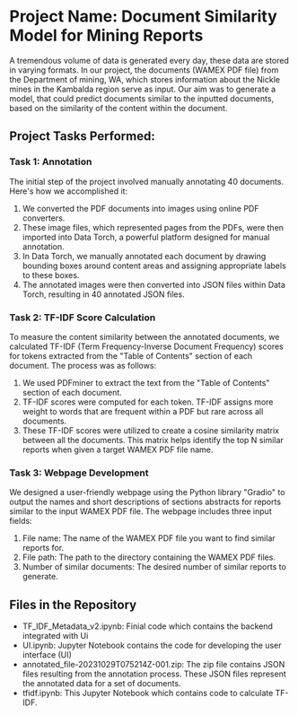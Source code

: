 # Project Name: Document Similarity Model for Mining Reports
A tremendous volume of data is generated every day, these data are stored in varying formats. In our project, the documents (WAMEX PDF file) from the Department of mining, WA, which stores information about the Nickle mines in the Kambalda region serve as input.
Our aim was to generate a model, that could predict documents similar to the inputted documents, based on the similarity of the content within the document. 


## Project Tasks Performed:
### Task 1: Annotation

The initial step of the project involved manually annotating 40 documents. Here's how we accomplished it:

1. We converted the PDF documents into images using online PDF converters.
2. These image files, which represented pages from the PDFs, were then imported into Data Torch, a powerful platform designed for manual annotation.
3. In Data Torch, we manually annotated each document by drawing bounding boxes around content areas and assigning appropriate labels to these boxes.
4. The annotated images were then converted into JSON files within Data Torch, resulting in 40 annotated JSON files.

### Task 2: TF-IDF Score Calculation

To measure the content similarity between the annotated documents, we calculated TF-IDF (Term Frequency-Inverse Document Frequency) scores for tokens extracted from the "Table of Contents" section of each document. The process was as follows:

1. We used PDFminer to extract the text from the "Table of Contents" section of each document.
2. TF-IDF scores were computed for each token. TF-IDF assigns more weight to words that are frequent within a PDF but rare across all documents.
3. These TF-IDF scores were utilized to create a cosine similarity matrix between all the documents. This matrix helps identify the top N similar reports when given a target WAMEX PDF file name.

### Task 3: Webpage Development

We designed a user-friendly webpage using the Python library "Gradio" to output the names and short descriptions of sections abstracts for reports similar to the input WAMEX PDF file. The webpage includes three input fields:

1. File name: The name of the WAMEX PDF file you want to find similar reports for.
2. File path: The path to the directory containing the WAMEX PDF files.
3. Number of similar documents: The desired number of similar reports to generate.

## Files in the Repository

  - TF_IDF_Metadata_v2.ipynb: Finial code which contains the backend integrated with 
Ui
  - UI.ipynb: Jupyter Notebook contains the code for developing the user interface (UI)
  - annotated_file-20231029T075214Z-001.zip: The zip file contains JSON files resulting from the annotation process. These JSON files represent the annotated data for a set of documents.
  -  tfidf.ipynb: This Jupyter Notebook which contains code to calculate TF-IDF.





